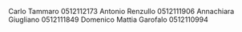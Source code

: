 Carlo Tammaro 0512112173
Antonio Renzullo 0512111906
Annachiara Giugliano 0512111849
Domenico Mattia Garofalo 0512110994
